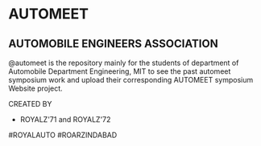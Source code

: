 # AUTOMEET
## AUTOMOBILE ENGINEERS ASSOCIATION


@automeet is the repository mainly for the students of department of Automobile Department Engineering, MIT to see the past automeet symposium work and upload their corresponding AUTOMEET symposium Website project. 




CREATED BY 

- ROYALZ'71 and ROYALZ'72


\#ROYALAUTO \#ROARZINDABAD 

<!---
automeet/automeet is a ✨ special ✨ repository because its `README.md` (this file) appears on your GitHub profile.
You can click the Preview link to take a look at your changes.
--->

